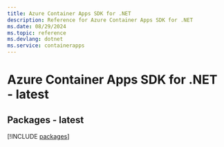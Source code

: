 ```yaml
---
title: Azure Container Apps SDK for .NET
description: Reference for Azure Container Apps SDK for .NET
ms.date: 08/29/2024
ms.topic: reference
ms.devlang: dotnet
ms.service: containerapps
---
```

# Azure Container Apps SDK for .NET - latest
## Packages - latest
[!INCLUDE [packages](container-apps-index.md)]
